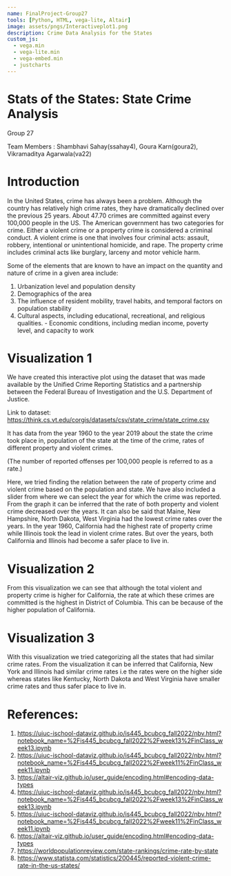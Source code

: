 ```yaml
---
name: FinalProject-Group27
tools: [Python, HTML, vega-lite, Altair]
image: assets/pngs/Interactiveplot1.png
description: Crime Data Analysis for the States
custom_js:
  - vega.min
  - vega-lite.min
  - vega-embed.min
  - justcharts
---
```



# Stats of the States: State Crime Analysis
Group 27

Team Members : Shambhavi Sahay(ssahay4), Goura Karn(goura2), Vikramaditya Agarwala(va22)

# Introduction

In the United States, crime has always been a problem. Although the country has relatively high crime rates, they have dramatically declined over the previous 25 years. About 47.70 crimes are committed against every 100,000 people in the US. The American government has two categories for crime. Either a violent crime or a property crime is considered a criminal conduct. A violent crime is one that involves four criminal acts: assault, robbery, intentional or unintentional homicide, and rape. The property crime includes criminal acts like burglary, larceny and motor vehicle harm.

Some of the elements that are known to have an impact on the quantity and nature of crime in a given area include:
1. Urbanization level and population density
2. Demographics of the area
3. The influence of resident mobility, travel habits, and temporal factors on population stability
4. Cultural aspects, including educational, recreational, and religious qualities. - Economic conditions, including median income, poverty level, and capacity to work



# Visualization 1

We have created this interactive plot using the dataset that was made available by the Unified Crime Reporting Statistics and a partnership between the Federal Bureau of Investigation and the U.S. Department of Justice.

Link to dataset: https://think.cs.vt.edu/corgis/datasets/csv/state_crime/state_crime.csv 

<vegachart schema-url="{{ site.baseurl }}/assets/json/interactive1.json" style="width: 100%"></vegachart>



It has data from the year 1960 to the year 2019 about the state the crime took place in, population of the state at the time of the crime, rates of different property and violent crimes. 

(The number of reported offenses per 100,000 people is referred to as a rate.)

Here, we tried finding the relation between the rate of property crime and violent crime based on the population and state. We have also included a slider from where we can select the year for which the crime was reported.  From the graph it can be inferred that the rate of both property and violent crime decreased over the years. It can also be said that Maine, New Hampshire, North Dakota, West Virginia had the lowest crime rates over the years. In the year 1960, California had the highest rate of property crime while Illinois took the lead in violent crime rates. But over the years, both California and Illinois had become a safer place to live in. 

# Visualization 2

From this visualization we can see that although the total violent and property crime is higher for California, the rate at which these crimes are committed is the highest in District of Columbia. This can be because of the higher population of California. 

<vegachart schema-url="{{ site.baseurl }}/assets/json/Multiselect1.json" style="width: 100%"></vegachart>

<vegachart schema-url="{{ site.baseurl }}/assets/json/Multiselect2.json" style="width: 100%"></vegachart>

<vegachart schema-url="{{ site.baseurl }}/assets/json/Multiselect3.json" style="width: 100%"></vegachart>

<vegachart schema-url="{{ site.baseurl }}/assets/json/Multiselect4.json" style="width: 100%"></vegachart>


# Visualization 3 

With this visualization we tried categorizing all the states that had similar crime rates. From the visualization it can be inferred that California, New York and Illinois had similar crime rates i.e the rates were on the higher side whereas states like Kentucky, North Dakota and West Virginia have smaller crime rates and thus safer place to live in. 

<vegachart schema-url="{{ site.baseurl }}/assets/json/binned.json" style="width: 100%"></vegachart>



# References:

1. https://uiuc-ischool-dataviz.github.io/is445_bcubcg_fall2022/nbv.html?notebook_name=%2Fis445_bcubcg_fall2022%2Fweek13%2FinClass_week13.ipynb
2. https://uiuc-ischool-dataviz.github.io/is445_bcubcg_fall2022/nbv.html?notebook_name=%2Fis445_bcubcg_fall2022%2Fweek11%2FinClass_week11.ipynb
3. https://altair-viz.github.io/user_guide/encoding.html#encoding-data-types
4. https://uiuc-ischool-dataviz.github.io/is445_bcubcg_fall2022/nbv.html?notebook_name=%2Fis445_bcubcg_fall2022%2Fweek13%2FinClass_week13.ipynb
5. https://uiuc-ischool-dataviz.github.io/is445_bcubcg_fall2022/nbv.html?notebook_name=%2Fis445_bcubcg_fall2022%2Fweek11%2FinClass_week11.ipynb
6. https://altair-viz.github.io/user_guide/encoding.html#encoding-data-types
7. https://worldpopulationreview.com/state-rankings/crime-rate-by-state
8. https://www.statista.com/statistics/200445/reported-violent-crime-rate-in-the-us-states/



